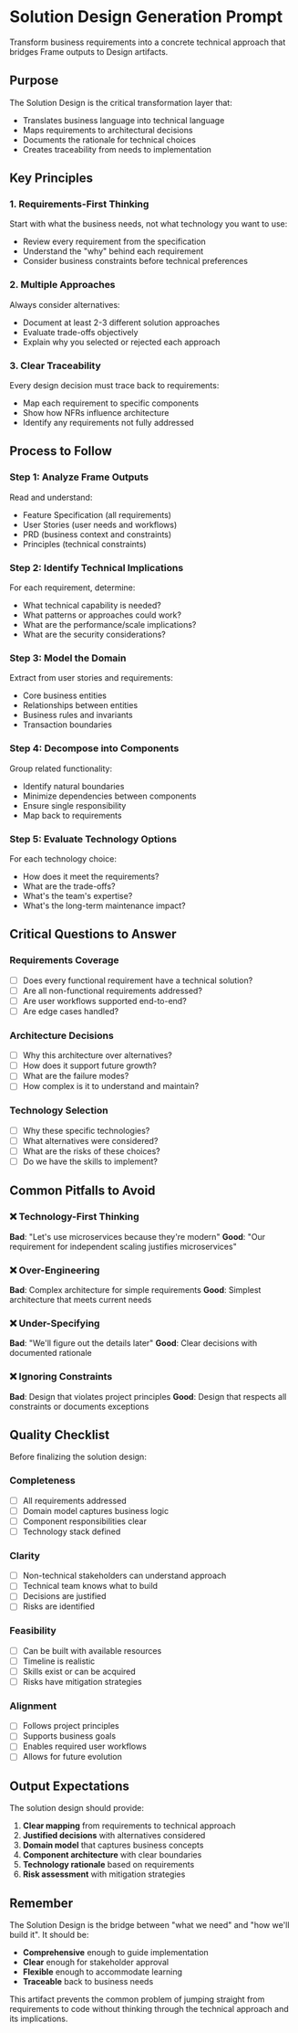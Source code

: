 # Solution Design Generation Prompt

Transform business requirements into a concrete technical approach that bridges Frame outputs to Design artifacts.

## Purpose

The Solution Design is the critical transformation layer that:
- Translates business language into technical language
- Maps requirements to architectural decisions
- Documents the rationale for technical choices
- Creates traceability from needs to implementation

## Key Principles

### 1. Requirements-First Thinking
Start with what the business needs, not what technology you want to use:
- Review every requirement from the specification
- Understand the "why" behind each requirement
- Consider business constraints before technical preferences

### 2. Multiple Approaches
Always consider alternatives:
- Document at least 2-3 different solution approaches
- Evaluate trade-offs objectively
- Explain why you selected or rejected each approach

### 3. Clear Traceability
Every design decision must trace back to requirements:
- Map each requirement to specific components
- Show how NFRs influence architecture
- Identify any requirements not fully addressed

## Process to Follow

### Step 1: Analyze Frame Outputs
Read and understand:
- Feature Specification (all requirements)
- User Stories (user needs and workflows)
- PRD (business context and constraints)
- Principles (technical constraints)

### Step 2: Identify Technical Implications
For each requirement, determine:
- What technical capability is needed?
- What patterns or approaches could work?
- What are the performance/scale implications?
- What are the security considerations?

### Step 3: Model the Domain
Extract from user stories and requirements:
- Core business entities
- Relationships between entities
- Business rules and invariants
- Transaction boundaries

### Step 4: Decompose into Components
Group related functionality:
- Identify natural boundaries
- Minimize dependencies between components
- Ensure single responsibility
- Map back to requirements

### Step 5: Evaluate Technology Options
For each technology choice:
- How does it meet the requirements?
- What are the trade-offs?
- What's the team's expertise?
- What's the long-term maintenance impact?

## Critical Questions to Answer

### Requirements Coverage
- [ ] Does every functional requirement have a technical solution?
- [ ] Are all non-functional requirements addressed?
- [ ] Are user workflows supported end-to-end?
- [ ] Are edge cases handled?

### Architecture Decisions
- [ ] Why this architecture over alternatives?
- [ ] How does it support future growth?
- [ ] What are the failure modes?
- [ ] How complex is it to understand and maintain?

### Technology Selection
- [ ] Why these specific technologies?
- [ ] What alternatives were considered?
- [ ] What are the risks of these choices?
- [ ] Do we have the skills to implement?

## Common Pitfalls to Avoid

### ❌ Technology-First Thinking
**Bad**: "Let's use microservices because they're modern"
**Good**: "Our requirement for independent scaling justifies microservices"

### ❌ Over-Engineering
**Bad**: Complex architecture for simple requirements
**Good**: Simplest architecture that meets current needs

### ❌ Under-Specifying
**Bad**: "We'll figure out the details later"
**Good**: Clear decisions with documented rationale

### ❌ Ignoring Constraints
**Bad**: Design that violates project principles
**Good**: Design that respects all constraints or documents exceptions

## Quality Checklist

Before finalizing the solution design:

### Completeness
- [ ] All requirements addressed
- [ ] Domain model captures business logic
- [ ] Component responsibilities clear
- [ ] Technology stack defined

### Clarity
- [ ] Non-technical stakeholders can understand approach
- [ ] Technical team knows what to build
- [ ] Decisions are justified
- [ ] Risks are identified

### Feasibility
- [ ] Can be built with available resources
- [ ] Timeline is realistic
- [ ] Skills exist or can be acquired
- [ ] Risks have mitigation strategies

### Alignment
- [ ] Follows project principles
- [ ] Supports business goals
- [ ] Enables required user workflows
- [ ] Allows for future evolution

## Output Expectations

The solution design should provide:
1. **Clear mapping** from requirements to technical approach
2. **Justified decisions** with alternatives considered
3. **Domain model** that captures business concepts
4. **Component architecture** with clear boundaries
5. **Technology rationale** based on requirements
6. **Risk assessment** with mitigation strategies

## Remember

The Solution Design is the bridge between "what we need" and "how we'll build it". It should be:
- **Comprehensive** enough to guide implementation
- **Clear** enough for stakeholder approval
- **Flexible** enough to accommodate learning
- **Traceable** back to business needs

This artifact prevents the common problem of jumping straight from requirements to code without thinking through the technical approach and its implications.